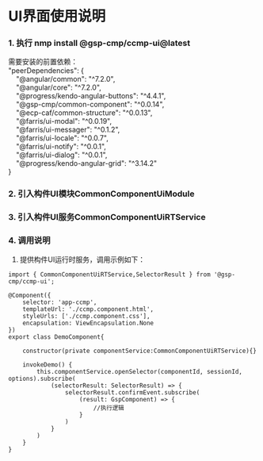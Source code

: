 # UI界面使用说明

### 1. 执行 nmp install @gsp-cmp/ccmp-ui@latest

需要安装的前置依赖：<br/>
"peerDependencies": {<br/>
    &nbsp;&nbsp;&nbsp;&nbsp;"@angular/common": "^7.2.0",<br/>
    &nbsp;&nbsp;&nbsp;&nbsp;"@angular/core": "^7.2.0",<br/>
    &nbsp;&nbsp;&nbsp;&nbsp;"@progress/kendo-angular-buttons": "^4.4.1",<br/>
    &nbsp;&nbsp;&nbsp;&nbsp;"@gsp-cmp/common-component": "^0.0.14",<br/>
    &nbsp;&nbsp;&nbsp;&nbsp;"@ecp-caf/common-structure": "^0.0.13",<br/>
    &nbsp;&nbsp;&nbsp;&nbsp;"@farris/ui-modal": "^0.0.19",<br/>
    &nbsp;&nbsp;&nbsp;&nbsp;"@farris/ui-messager": "^0.1.2",<br/>
    &nbsp;&nbsp;&nbsp;&nbsp;"@farris/ui-locale": "^0.0.7",<br/>
    &nbsp;&nbsp;&nbsp;&nbsp;"@farris/ui-notify": "^0.0.1",<br/>
    &nbsp;&nbsp;&nbsp;&nbsp;"@farris/ui-dialog": "^0.0.1",<br/>
    &nbsp;&nbsp;&nbsp;&nbsp;"@progress/kendo-angular-grid": "^3.14.2"<br/>
  }

### 2. 引入构件UI模块CommonComponentUiModule

### 3. 引入构件UI服务CommonComponentUiRTService

### 4. 调用说明

1. 提供构件UI运行时服务，调用示例如下：

```
import { CommonComponentUiRTService,SelectorResult } from '@gsp-cmp/ccmp-ui';

@Component({
    selector: 'app-ccmp',
    templateUrl: './ccmp.component.html',
    styleUrls: ['./ccmp.component.css'],
    encapsulation: ViewEncapsulation.None
})
export class DemoComponent{

    constructor(private componentService:CommonComponentUiRTService){}

    invokeDemo() {
        this.componentService.openSelector(componentId, sessionId, options).subscribe(
            (selectorResult: SelectorResult) => {
                selectorResult.confirmEvent.subscribe(
                    (result: GspComponent) => {
                        //执行逻辑
                    }
                )
            }
        )
    }
}
    
```